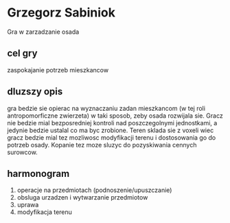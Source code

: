 # Grzegorz Sabiniok
Gra w zarzadzanie osada 
## cel gry
zaspokajanie potrzeb mieszkancow 
## dluzszy opis
gra bedzie sie opierac na wyznaczaniu zadan mieszkancom (w tej roli antropomorficzne zwierzeta) w taki sposob, zeby osada rozwijala sie. Gracz nie bedzie mial bezposredniej kontroli nad poszczegolnymi jednostkami, a jedynie bedzie ustalal co ma byc zrobione. Teren sklada sie z voxeli wiec gracz bedzie mial tez mozliwosc modyfikacji terenu i dostosowania go do potrzeb osady. Kopanie tez moze sluzyc do pozyskiwania cennych surowcow.  
## harmonogram
1. operacje na przedmiotach (podnoszenie/upuszczanie)
2. obsluga urzadzen i wytwarzanie przedmiotow
3. uprawa
4. modyfikacja terenu
